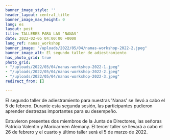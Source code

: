 ```yaml
---
banner_image_style: ''
header_layout: central_title
banner_image_max_height: 0
lang: es
layout: post
title: TALLERES PARA LAS 'NANAS'
date: 2022-02-05 04:00:00 +0000
lang_ref: nanas_workshop
banner_image: "/uploads/2022/05/04/nanas-workshop-2022-2.jpeg"
banner_image_alt: El segundo taller de adiestramiento
has_photo_grid: true
photo_grid:
- "/uploads/2022/05/04/nanas-workshop-2022-1.jpeg"
- "/uploads/2022/05/04/nanas-workshop-2022-2.jpeg"
- "/uploads/2022/05/04/nanas-workshop-2022-3.jpeg"
redirect_from: []

---
```

El segundo taller de adiestramiento para nuestras 'Nanas' se llevó a cabo el 5 de febrero. Durante esta segunda sesión, las participantes pudieron aprender destrezas importantes para su desempeño.

Estuvieron presentes dos miembros de la Junta de Directores, las señoras Patricia Valentin y Maricarmen Alemany. El tercer taller se llevará a cabo el 26 de febrero y el cuarto y último taller será el 5 de marzo de 2022.